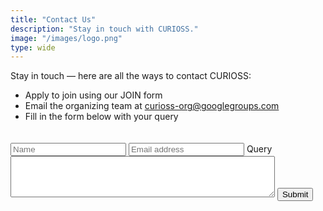 ```yaml
---
title: "Contact Us"
description: "Stay in touch with CURIOSS."
image: "/images/logo.png"
type: wide
---
```


Stay in touch — here are all the ways to contact CURIOSS:

- Apply to join using our JOIN form
- Email the organizing team at curioss-org@googlegroups.com
- Fill in the form below with your query
<section class="section" style="padding-top: 20px; padding-bottom: 20px;">
  <div class="container">
   <div class="col-md-6">
    <div class="bg-white p-4">
        <form action="https://formspree.io/f/xlevvdby" target="_blank" method="post">
          <input type="text" id="name" name="name" class="form-control mb-4 px-0" placeholder="Name">
          <input type="text" id="email" name="email" class="form-control mb-4 px-0" placeholder="Email address">
            <label for="review">Query</label>
            <textarea id="review" name="review" rows="4" cols="50">
            </textarea>
          <input class="btn btn-primary" type="submit" value="Submit">
      </form>
    </div>
  </div>
</section>
    

